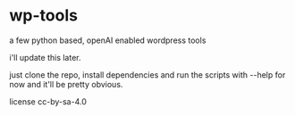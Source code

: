 # wp-tools
a few python based, openAI enabled wordpress tools

i'll update this later.

just clone the repo, install dependencies and run the scripts with --help for now and it'll be pretty obvious.

license cc-by-sa-4.0
